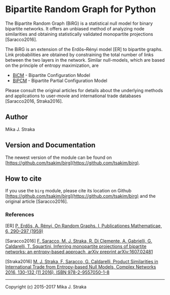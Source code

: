 # Bipartite Random Graph for Python

The Bipartite Random Graph (BiRG) is a statistical null model for binary bipartite networks. It offers an unbiased method of analyzing node similarities and obtaining statistically validated monopartite projections \[Saracco2016\].

The BiRG is an extension of the Erdős–Rényi model \[ER\] to bipartite graphs.
Link probabilities are obtained by constraining the total number of links
between the two layers in the network. Similar null-models, which are based on
the principle of entropy maximization, are 

* [BiCM](https://github.com/tsakim/bicm) - Bipartite Configuration Model
* [BiPCM](https://github.com/tsakim/bipcm) - Bipartite Partial Configuration Model

Please consult the original articles for details about the underlying methods
and applications to user-movie and international trade databases \[Saracco2016,
Straka2016\].  

## Author 

Mika J. Straka

## Version and Documentation

The newest version of the module can be found on
[https://github.com/tsakim/birg](https://github.com/tsakim/birg).

## How to cite

If you use the `birg` module, please cite its location on Github
[https://github.com/tsakim/birg](https://github.com/tsakim/birg) and the
original article \[Saracco2016\]. 

### References

\[ER\] [P. Erdős, A. Rényi, On Random Graphs. I, Publicationes
Mathematicae, 6, 290–297 (1959)](http://www.renyi.hu/~p_erdos/1959-11.pdf)

\[Saracco2016\] [F. Saracco, M. J. Straka, R. Di Clemente, A. Gabrielli, G. Caldarelli, T. Squartini, Inferring monopartite projections of bipartite networks: an entropy-based approach, arXiv preprint arXiv:1607.02481](https://arxiv.org/abs/1607.02481)

\[Straka2016\] [M. J. Straka, F. Saracco, G. Caldarelli, Product Similarities in International Trade from Entropy-based Null Models, Complex Networks 2016, 130-132 (11 2016), ISBN 978-2-9557050-1-8](http://www.complexnetworks.org/BookOfAbstractCNA16.pdf)

---
Copyright (c) 2015-2017 Mika J. Straka 
